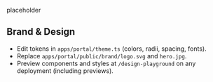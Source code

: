 placeholder

## Brand & Design
- Edit tokens in `apps/portal/theme.ts` (colors, radii, spacing, fonts).
- Replace `apps/portal/public/brand/logo.svg` and `hero.jpg`.
- Preview components and styles at `/design-playground` on any deployment (including previews).
